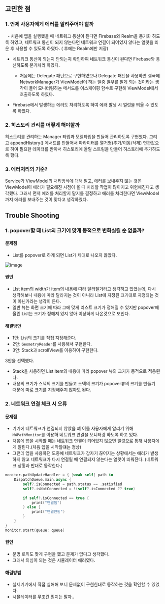 ## 고민한 점
### 1. 언제 사용자에게 에러를 알려주어야 할까
  - 처음에 앱을 실행했을 때 네트워크 통신이 된다면 Firebase와 Realm을 동기화 하도록 하였고, 네트워크 통신이 되지 않는다면 네트워크 연결이 되어있지 않다는 얼럿을 띄운 후 사용할 수 있도록 하였다. ( 후에는 Realm에만 저장)

- 네트워크 통신이 되는지 안되는지 확인하여 네트워크 통신이 된다면 Firebase와 통신하도록 분기처리 하였다.
   - 처음에는 Delegate 패턴으로 구현하였으나 Delegate 패턴을 사용하면 결국에 NetworkManager가 ViewModel이 하는 일중 일부를 알게 되는 것이라는 생각이 들어 모니터링하는 메서드를 이스케이핑 함수로 구현해 ViewModel에서 호출하도록 하였다.

- Firebase에서 발생하는 에러도 처리하도록 하여 에러 발생 시 얼럿을 띄울 수 있도록 하였다.


### 2. 히스토리 관리를 어떻게 해야할까

히스토리를 관리하는 Manager 타입과 모델타입을 만들어 관리하도록 구현했다.
그리고 appendHistory() 메서드를 만들어서 파라미터를 열거형(추가/이동/삭제) 연관값으로 하여 필요한 데이터를 받아서 히스토리에 올릴 스트링을 만들어 히스토리에 추가하도록 했다.

### 3. 에러처리의 기준?

Service가 ViewModel의 처리방식에 대해 알고, 에러를 보내주지 않는 것은 ViewModel이 에러가 필요해진 시점이 올 때 처리할 작업이 많아지고 위험해진다고 생각했다.
그래서 먼저 에러를 처리할지 말지를 결정하고 에러를 처리한다면 ViewModel까지 에러를 보내주는 것이 맞다고 생각하였다.


## Trouble Shooting

### 1. popover할 때 List의 크기에 맞게 동적으로 변화실킬 순 없을까?
#### 문제점
- List를 popover로 하게 되면 List가 제대로 나오지 않았다.

![image](https://user-images.githubusercontent.com/90945013/159208076-b1ec4d42-5024-4d72-9ec5-7df33f90c0a5.png)

#### 원인
- LIst item의 width가 item의 내용에 따라 달라질거라고 생각하고 있었는데, 다시 생각해보니 내용에 따라 달라지는 것이 아니라 List에 지정된 크기대로 지정되는 것이 아닌가라는 생각이 든다. 
- 일반 뷰는 화면 크기에 따라 그에 맞게 리스트 크기가 정해질 수 있지만 popover에 올린 List는 크기가 정해져 있지 않아 이상하게 나온것으로 보인다.

#### 해결방안
- 1안: List의 크기를 직접 지정해준다.
- 2안: `GeometryReader`를 사용해서 구현한다.
- 3안: Stack과 scrollView를 이용하여 구현한다.

3안을 선택했다.    
- Stack을 사용하면 List item의 내용에 따라 popover 뷰의 크기가 동적으로 적용된다.
- 내용의 크기가 스택의 크기를 만들고 스택의 크기가 popover뷰의 크기를 만들기 때문에 따로 크기를 지정해주지 않아도 된다.


### 2. 네트워크 연결 체크 시 오류
#### 문제점
- 기기에 네트워크가 연결되지 않았을 떄 이를 사용자에게 알리기 위해 `NWPathMonitor`를 이용하 네트워크 연결을 모니터링 하도록 하고 있다.   
- 처음에 앱을 시작할 때는 네트워크 연결이 되어있지 않으면 얼럿으로 통해 사용자에게 알린다.(처음 앱을 시작할떄는 정상)  
- 그런데 앱을 사용하던 도중에 네트워크가 갑자기 끊어지는 상황에서는 에러가 발생하지 않고 네트워크가 다시 연결될 때 연결되지 않는다는 얼럿이 띄워진다. (네트워크 상황과 반대로 동작한다.)


```swift 
monitor.pathUpdateHandler = { [weak self] path in
    DispatchQueue.main.async {
        self?.isConnected = path.status == .satisfied
        self?.isNotConnected = !(self?.isConnected ?? true)
        
        if self?.isConnected == true {
            print("연결됨")
        } else {
            print("연결안됨")
        }
    }
}
monitor.start(queue: queue)
```

#### 원인
- 분명 로직도 맞게 구현을 했고 문제가 없다고 생각했다. 
- 그래서 의심이 되는 것은 시뮬레이터 에러였다.

#### 해결방법
- 실제기기에서 직접 실해해 보니 문제없이 구현한대로 동작하는 것을 확인할 수 있었다.
- 시뮬레이터를 무조건 믿지는 말자..